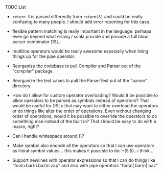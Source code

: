
TODO List

- `return 5` is parsed differently from `return(5)` and could be really confusing to many people. I should add error reporting for this case.

- flexible pattern matching is really important in the language. perhaps even go beyond what erlang / scala provide and provide a full blow parser combinator DSL.

- multiline operators would be really awesome especially when lining things up for the pipe operator.

- Reorganize the codebase to pull Compiler and Parser out of the "compiler" package.
- Reorganize the test cases to pull the ParserTest out of the "parser" directory

- How do I allow for custom operator overloading? Would it be possible to allow operators to be parsed as symbols instead of operators? That would be useful for DSLs that may want to either overload the operators or do things like alter the order of operations. Even without changing order of operations, would it be possible to override the operators to do something else instead of the built in? That should be easy to do with a macro, right?

- Can I handle whitespace around ()?
- Make symbol also encode all the operators so that I can use operators as literal symbol values... this makes it possible to do: +(5,5)...i think...
- Support newlines with operator expressions so that I can do things like "foo\n.bar\n.baz\n.zap" and also with pipe operators "foo\n| bar\n| baz"

